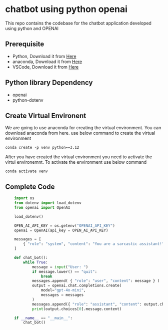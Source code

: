 # chatbot using python openai
This repo contains the codebase for the chatbot application developed using python and OPENAI

## Prerequisite
- Python, Download it from [Here](https://www.python.org/downloads/)
- anaconda, Download it from [Here](https://www.anaconda.com/download/success)
- VSCode, Download it from [Here](https://code.visualstudio.com/)

## Python library Dependency

- openai
- python-dotenv

## Create Virtual Environent

We are going to use anaconda for creating the virtual environment. You can download anaconda from here.
use below command to create the virtual environment
```
conda create -p venv python==3.12
```
After you have created the virtual environment you need to activate the virtul environemnt. 
To activate the environment use below command
```
conda activate venv
```
## Complete Code
```python
    import os
    from dotenv import load_dotenv
    from openai import OpenAI

    load_dotenv()

    OPEN_AI_API_KEY = os.getenv("OPENAI_API_KEY")
    openai = OpenAI(api_key = OPEN_AI_API_KEY)

    messages = [
        { "role": "system", "content": "You are a sarcastic assistant!" }
    ]

    def chat_bot():
        while True:
            message = input("User: ")
            if message.lower() == "quit":
                break
            messages.append( { "role": "user", "content": message } )
            output = openai.chat.completions.create(
                model="gpt-4o-mini",
                messages = messages
            )
            messages.append({ "role": "assistant", "content": output.choices[0].message.content })
            print(output.choices[0].message.content)

    if __name__ == "__main__":
        chat_bot()
```